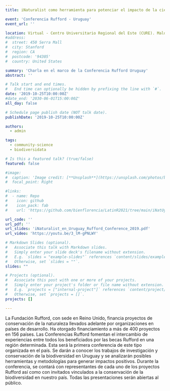 ```yaml
---
title: iNaturalist como herramienta para potenciar el impacto de la ciencia ciudadana en la conservación de la biodiversidad del Uruguay

event: 'Conferencia Rufford - Uruguay'
event_url: ''

location: Virtual - Centro Universitario Regional del Este (CURE). Maldonado, Uruguay
#address:
#  street: 450 Serra Mall
#  city: Stanford
#  region: CA
#  postcode: '94305'
#  country: United States

summary: 'Charla en el marco de la Conferencia Rufford Uruguay'
abstract: ''

# Talk start and end times.
#   End time can optionally be hidden by prefixing the line with `#`.
date: '2019-10-25T10:00:00Z'
#date_end: '2030-06-01T15:00:00Z'
all_day: false

# Schedule page publish date (NOT talk date).
publishDate: '2019-10-25T10:00:00Z'

authors:
  - admin

tags:
  - community-science
  - biodiversidata

# Is this a featured talk? (true/false)
featured: false

#image:
#  caption: 'Image credit: [**Unsplash**](https://unsplash.com/photos/bzdhc5b3Bxs)'
#  focal_point: Right

#links:
#  - name: Repo
#    icon: github
#    icon_pack: fab
#    url: 'https://github.com/bienflorencia/LatinR2021/tree/main/iNatUy_priority_map'

url_code: ''
url_pdf: ''
url_slides: 'iNaturalist_en_Uruguay_Rufford_Conference_2019.pdf'
url_video: 'https://youtu.be/3_lM-gPNLWY'

# Markdown Slides (optional).
#   Associate this talk with Markdown slides.
#   Simply enter your slide deck's filename without extension.
#   E.g. `slides = "example-slides"` references `content/slides/example-slides.md`.
#   Otherwise, set `slides = ""`.
slides: ""

# Projects (optional).
#   Associate this post with one or more of your projects.
#   Simply enter your project's folder or file name without extension.
#   E.g. `projects = ["internal-project"]` references `content/project/deep-learning/index.md`.
#   Otherwise, set `projects = []`.
projects: []

---
```


La Fundación Rufford, con sede en Reino Unido, financia proyectos de conservación de la naturaleza llevados adelante por organizaciones en países de desarrollo. Ha otorgado financiamiento a más de 400 proyectos en 156 países. Las Conferencias Rufford fomentan el intercambio de experiencias entre todos los beneficiados por las becas Rufford en una región determinada. Esta será la primera conferencia de este tipo organizada en el país. Se darán a conocer los trabajos de investigación y conservación de la biodiversidad en Uruguay y se analizarán posibles herramientas y metodologías para generar impactos positivos. Durante la conferencia, se contará con representantes de cada uno de los proyectos Rufford así como con invitados vinculados a la conservación de la biodiversidad en nuestro país. Todas las presentaciones serán abiertas al público.
